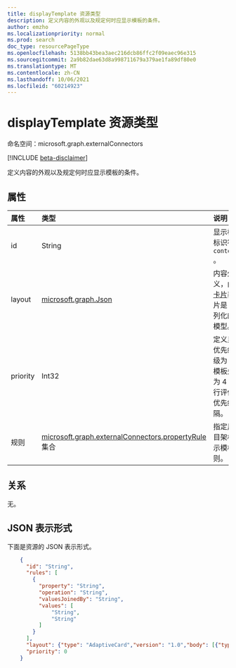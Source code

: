 ```yaml
---
title: displayTemplate 资源类型
description: 定义内容的外观以及规定何时应显示模板的条件。
author: emzho
ms.localizationpriority: normal
ms.prod: search
doc_type: resourcePageType
ms.openlocfilehash: 5138bb43bea3aec216dcb86ffc2f09eaec96e315
ms.sourcegitcommit: 2a9b82dae63d8a998711679a379ae1fa89df80e0
ms.translationtype: MT
ms.contentlocale: zh-CN
ms.lasthandoff: 10/06/2021
ms.locfileid: "60214923"
---
```

# <a name="displaytemplate-resource-type"></a>displayTemplate 资源类型

命名空间：microsoft.graph.externalConnectors

[!INCLUDE [beta-disclaimer](../../includes/beta-disclaimer.md)]

定义内容的外观以及规定何时应显示模板的条件。

## <a name="properties"></a>属性
|属性|类型|说明|
|:---|:---|:---|
|id|String|显示模板的文本标识符;例如， `contosoTickets` 。|
|layout|[microsoft.graph.Json](../resources/intune-mam-json.md)|内容外观的定义，由自适应 [卡片](https://docs.microsoft.com/adaptive-cards/authoring-cards/getting-started)表示，该卡片是 JSON 序列化的卡片对象模型。|
|priority|Int32|定义显示模板的优先级。 优先级为 1 的显示模板先于优先级为 4 的模板进行评估。 支持优先级值中的间隔。|
|规则|[microsoft.graph.externalConnectors.propertyRule](../resources/externalconnectors-propertyrule.md) 集合|指定用于基于项目架构选择此显示模板的其他规则。 可选。|

## <a name="relationships"></a>关系
无。

## <a name="json-representation"></a>JSON 表示形式
下面是资源的 JSON 表示形式。
<!-- {
  "blockType": "resource",
  "@odata.type": "microsoft.graph.externalConnectors.displayTemplate"
}
-->
``` json
    {
      "id": "String",
      "rules": [
        {
          "property": "String",
          "operation": "String",
          "valuesJoinedBy": "String",
          "values": [
              "String",
              "String"
          ]
        }
      ],
      "layout": {"type": "AdaptiveCard","version": "1.0","body": [{"type": "TextBlock","text": "String"}]},
      "priority": 0
    }
```


